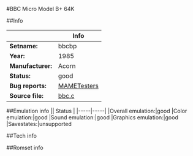 #BBC Micro Model B+ 64K

##Info

||Info|
|-----|-----|
|**Setname:**|bbcbp
|**Year:**|1985
|**Manufacturer:**|Acorn
|**Status:**|good
|**Bug reports:**|[MAMETesters](http://mametesters.org/view_all_set.php?type=1&temporary=y&search=bbc.c)
|**Source file:**|[bbc.c](https://github.com/mamedev/mame/blob/master/src/mess/drivers/bbc.c)

##Emulation info
|| Status |
|-----|-----|
|Overall emulation:|good
|Color emulation:|good
|Sound emulation:|good
|Graphics emulation:|good
|Savestates:|unsupported

##Tech info

##Romset info

<!--- START OF EDITED COMMENT DO NOT TOUCH TEXT ABOVE-->
